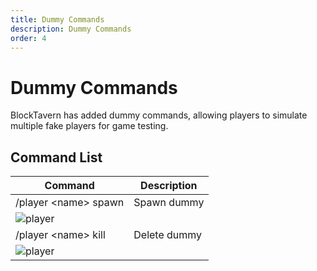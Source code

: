 ```yaml
---
title: Dummy Commands
description: Dummy Commands
order: 4
---
```



# Dummy Commands

BlockTavern has added dummy commands, allowing players to simulate multiple fake players for game testing.

## Command List

| Command | Description |
| --- | --- |
| /player \<name\> spawn | Spawn dummy |
| ![player](/assets/GameplayGuide/dummy-command/dummy-command01.png) |  |
| /player \<name\> kill | Delete dummy |
| ![player](/assets/GameplayGuide/dummy-command/dummy-command02.png) |  |


<Contributors />

<GitHistoryInformation />